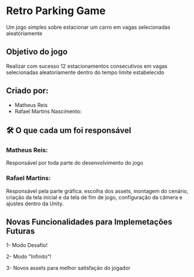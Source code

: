 
# Retro Parking Game

Um jogo simples sobre estacionar um carro em vagas selecionadas aleatóriamente

## Objetivo do jogo

Realizar com sucesso 12 estacionamentos consecutivos em vagas selecionadas aleatoriamente dentro do tempo limite estabelecido

## Criado por:

- Matheus Reis
- Rafael Martins Nascimento:



## 🛠 O que cada um foi responsável
### Matheus Reis:
Responsável por toda parte do desenvolvimento do jogo
### Rafael Martins:
Responsável pela parte gráfica: escolha dos assets, montagem do cenário, criação da tela inicial e da tela de fim de jogo, configuração da câmera e ajustes dentro da Unity.

## Novas Funcionalidades para Implemetações Futuras

1- Modo Desafio!

2- Modo "Infinito"!

3- Novos assets para melhor satisfação do jogador
